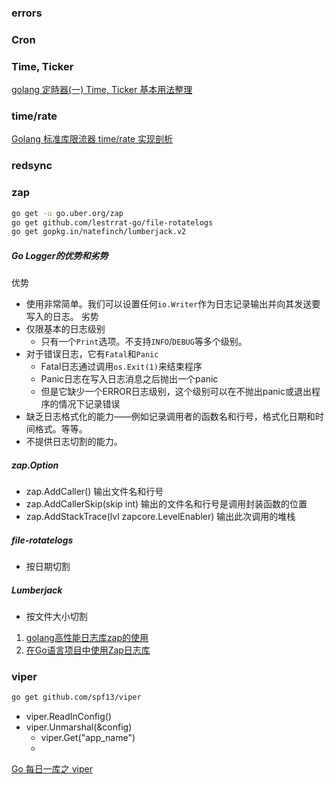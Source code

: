 ### errors

### Cron

### Time, Ticker
[golang 定時器(一) Time, Ticker 基本用法整理](https://davidleitw.github.io/posts/time01/)

### time/rate
[Golang 标准库限流器 time/rate 实现剖析](https://www.cyhone.com/articles/analisys-of-golang-rate/)

### redsync

### zap

```bash
go get -u go.uber.org/zap
go get github.com/lestrrat-go/file-rotatelogs
go get gopkg.in/natefinch/lumberjack.v2
```

##### Go Logger的优势和劣势
优势 
- 使用非常简单。我们可以设置任何`io.Writer`作为日志记录输出并向其发送要写入的日志。
劣势
- 仅限基本的日志级别
    - 只有一个`Print`选项。不支持`INFO`/`DEBUG`等多个级别。
- 对于错误日志，它有`Fatal`和`Panic`
    - Fatal日志通过调用`os.Exit(1)`来结束程序
    - Panic日志在写入日志消息之后抛出一个panic
    - 但是它缺少一个ERROR日志级别，这个级别可以在不抛出panic或退出程序的情况下记录错误
- 缺乏日志格式化的能力——例如记录调用者的函数名和行号，格式化日期和时间格式。等等。
- 不提供日志切割的能力。

##### zap.Option
- zap.AddCaller() 输出文件名和行号
- zap.AddCallerSkip(skip int) 输出的文件名和行号是调用封装函数的位置
- zap.AddStackTrace(lvl zapcore.LevelEnabler) 输出此次调用的堆栈

##### file-rotatelogs
- 按日期切割
##### Lumberjack
- 按文件大小切割

1. [golang高性能日志库zap的使用](https://jian1098.github.io/2020/12/16/42.golang%E9%AB%98%E6%80%A7%E8%83%BD%E6%97%A5%E5%BF%97%E5%BA%93zap%E7%9A%84%E4%BD%BF%E7%94%A8/)
2. [在Go语言项目中使用Zap日志库](https://www.liwenzhou.com/posts/Go/zap/#autoid-1-2-1)



### viper

```bash
go get github.com/spf13/viper
```

- viper.ReadInConfig()
- viper.Unmarshal(&config)
	- viper.Get("app_name")
	- 

[Go 每日一库之 viper](https://darjun.github.io/2020/01/18/godailylib/viper/)